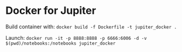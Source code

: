 Docker for Jupiter
==================

Build container with:
`docker build -f Dockerfile -t jupiter_docker .`

Launch:
`docker run -it -p 8888:8888 -p 6666:6006 -d -v $(pwd)/notebooks:/notebooks jupiter_docker`
